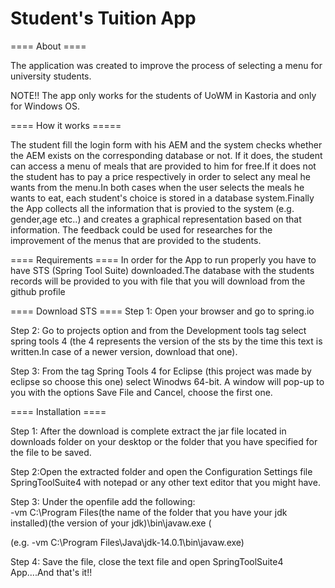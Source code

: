 # Student's Tuition App

==== About ====

The application was created to improve the process of selecting a menu for university students.

NOTE!! The app only works for the students of UoWM in Kastoria and only for Windows OS.


==== How it works =====

The student fill the login form with his AEM and the system checks whether the AEM exists on the corresponding database or not. If it does, the student can access a menu of meals that are provided to him for free.If it does not the student has to pay a price respectively in order to select any meal he wants from the menu.In both cases when the user selects the meals he wants to eat, each student's choice is stored in a database system.Finally the App collects all the information that is provied to the system (e.g. gender,age etc..) and creates a graphical representation based on that information. The feedback could be used for researches for the improvement of the menus that are provided to the students.


==== Requirements ====
In order for the App to run properly you have to have STS (Spring Tool Suite) downloaded.The database with the students records will be 
provided to you with file that you will download from the github profile

==== Download STS ====
Step 1: Open your browser and go to spring.io

Step 2: Go to projects option and from the Development tools tag select spring tools 4 (the 4 represents the version of the sts by the time this text is written.In case of a newer version, download that one).

Step 3: From the tag Spring Tools 4 for Eclipse (this project was made by eclipse so choose this one) select Winodws 64-bit. A window will pop-up to you with the options Save File and Cancel, choose the first one.

==== Installation ====

Step 1: After the download is complete extract the jar file located in downloads folder on your desktop or the folder that you have specified for the file to be saved.

Step 2:Open the extracted folder and open the Configuration Settings file  SpringToolSuite4  with notepad or any other text editor that you might have.

Step 3: Under the openfile add the following:<br>
-vm
C:\Program Files\(the name of the folder that you have your jdk installed)\(the version of your jdk)\bin\javaw.exe                        (

(e.g. -vm
C:\Program Files\Java\jdk-14.0.1\bin\javaw.exe)

Step 4: Save the file, close the text file and open SpringToolSuite4 App....And that's it!!

